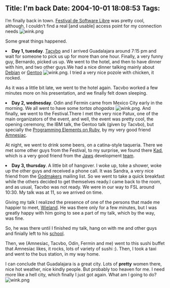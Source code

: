 Title: I'm back
Date: 2004-10-01 18:08:53
Tags: 
---
<p>I’m finally back in town. <a href="http://web.archive.org/web/20041018111240/http://fsl.glo.org.mx/">Festival de Software Libre</a> was pretty cool, although, I couldn’t find a real [and usable] access point for my connection needs <img alt="wink.png" src="http://web.archive.org/web/20041018111240/http://www.damog.net/images/emoticons/wink.png"/>

Some great things happened.
</p>
<li>
<strong>Day 1, tuesday</strong>. <a href="http://web.archive.org/web/20041018111240/http://blog.tacvbo.net/">Tacvbo</a> and I arrived Guadalajara around 7:15&#160;pm and wait for someone to pick us up for more than one hour. Finally, a very funny guy, Bernardo, picked us up. We went to the hotel, and then to have dinner with him, and two other guys.We had a nice dinner talking mainly about <a href="http://web.archive.org/web/20041018111240/http://www.debian.org/">Debian</a> or <a href="http://web.archive.org/web/20041018111240/http://www.gentoo.org/">Gentoo</a> <img alt="wink.png" src="http://web.archive.org/web/20041018111240/http://www.damog.net/images/emoticons/wink.png"/>. I tried a very nice pozole with chicken, it rocked.

As it was a little bit late, we went to the hotel again. Tacvbo worked a few minutes more on his presentation, and we finally felt down sleeping.</li>
<li>
<strong>Day 2, wednesday</strong>. Odin and Fermin came from Mexico City early in the morning. We all went to have some <em>tortas ahogadas</em> <img alt="wink.png" src="http://web.archive.org/web/20041018111240/http://www.damog.net/images/emoticons/wink.png"/>. And finally, we went to the Festival.There I met the very nice Patux, one of the main organizators of the event, and well, the event was pretty cool, the opening ceremony, the IBM talk, the Gentoo talk (given by Tacvbo), but specially the <a href="http://web.archive.org/web/20041018111240/http://www.unix-power.net/amnesiac/docs/ruby.html">Programming Elements on Ruby</a>, by my very good friend <a href="http://web.archive.org/web/20041018111240/http://www.unix-power.net/amnesiac">Amnesiac</a>.

At night, we went to drink some beers, on a catina-style taqueria. There we met some other guys from the Festival, to my surprise, we found there <a href="http://web.archive.org/web/20041018111240/http://kad.gulags.org/">Kad</a>, which is a very good friend from the <a href="http://web.archive.org/web/20041018111240/http://jaws-project.sf.net/">Jaws</a> development <a href="http://web.archive.org/web/20041018111240/http://planet.jaws.com.mx/">team</a>.</li>
<li>
<strong>Day 3, thursday</strong>. A little bit of hangover. I woke up, toke a shower, woke up the other guys and received a phone call. It was Sandra, a very nice friend from the <a href="http://web.archive.org/web/20041018111240/http://yahoogroups.com/Godmakers">Godmakers</a> mailing list. So we went to take a quick breakfast while the others decided to get themselves ready.I came back to the room, and as usual, Tacvbo was not ready. We were in our way to FSL around 10:30. My talk was at 11, so we arrived on time.

Giving my talk I realized the presence of one of the persons that made me happier to meet, <a href="http://web.archive.org/web/20041018111240/http://www.kublun.com/">Wieland</a>. He was there only for a few minutes, but I was greatly happy with him going to see a part of my talk, which by the way, was fine.

So, he was there until I finished my talk, hang on with me and other guys and finially left to his <a href="http://web.archive.org/web/20041018111240/http://www.iteso.mx/">school</a>.

Then, we (Amnesiac, Tacvbo, Odin, Fermin and me) went to this sushi buffet that Amnesiac likes, it rocks, lots of variety of sushi :). Then, I took a taxi and went to the bus station, in my way home.

I can conclude that Guadalajara is a great city. Lots of <strong>pretty</strong> women there, nice hot weather, nice kindly people. But probably too heaven for me. I need more like a hell city, which finally I just got again. What am I going to do? <img alt="wink.png" src="http://web.archive.org/web/20041018111240/http://www.damog.net/images/emoticons/wink.png"/>
</li>
